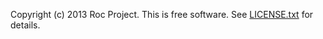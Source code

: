 Copyright (c) 2013 Roc Project.  This is free software.  See
[LICENSE.txt](https://github.com/kboyd/Roc/blob/master/LICENSE.txt) for
details.
